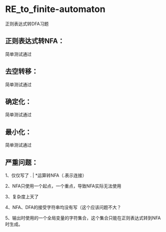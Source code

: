 # RE_to_finite-automaton
 正则表达式转DFA习题



## 正则表达式转NFA：

简单测试通过



## 去空转移：

简单测试通过



## 确定化：

简单测试通过



## 最小化：

简单测试通过

## 严重问题：

1、仅仅写了 . | *运算转NFA（.表示连接）

2、NFA只使用一个起点，一个重点，导致NFA实际无法使用

3、复杂度上天了

4、NFA、DFA的接受字符串均没有写（这个应该问题不大？

5、输出时使用的一个全局变量的字符集合，这个集合只能在正则表达式转到NFA时生成。